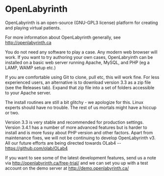 OpenLabyrinth
==============
OpenLabyrinth is an open-source (GNU-GPL3 license) platform for creating and playing virtual patients. 

For more information about OpenLabyrinth generally, see http://openlabyrinth.ca

You do not need any software to play a case. Any modern web browser will work. If you want to try authoring your own cases,
OpenLabryinth can be installed on a basic web server running Apache, MySQL, and PHP (eg a LAMP, WAMP setup etc.) 

If you are comfortable using Git to clone, pull etc, this will work fine. For less experienced users, an alternative is to 
download version 3.3 as a zip file (see the Releases tab). Expand that zip file into a set of folders accessible to your
Apache server. 

The install routines are still a bit glitchy - we apologize for this. Linux experts should have no trouble. The rest of us 
mortals might have a hiccup or two. 

Version 3.3 is very stable and recommended for production settings. Version 3.4.1 has a number of more advanced features but is harder to install and is more fussy about PHP version and other factors. Apart from maintenance fixes, we will not be continuing to develop OpenLabyrinth v3. All our future efforts are being directed towards OLab4 -- https://github.com/olab/OLab4 

If you want to see some of the latest development features, send us a note via http://openlabyrinth.ca/free-trial/ and we can set 
you up with a test account on the demo server at http://demo.openlabyrinth.ca/
